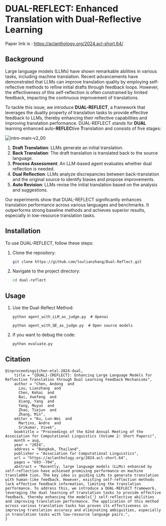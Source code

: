 # DUAL-REFLECT: Enhanced Translation with Dual-Reflective Learning
 
 Paper link is :  https://aclanthology.org/2024.acl-short.64/

## Background

Large language models (LLMs) have shown remarkable abilities in various tasks, including machine translation. Recent advancements have demonstrated that LLMs can improve translation quality by employing self-reflective methods to refine initial drafts through feedback loops. However, the effectiveness of this self-reflection is often constrained by limited feedback, impacting the continuous improvement of translations.

To tackle this issue, we introduce **DUAL-REFLECT**, a framework that leverages the duality property of translation tasks to provide effective feedback to LLMs, thereby enhancing their reflective capabilities and improving translation performance. DUAL-REFLECT stands for **DUAL** learning enhanced auto-**REFLEC**tive **T**ranslation and consists of five stages:

![intro-main-v2_00](https://github.com/user-attachments/assets/ff9d89d6-b000-4306-a7bc-fd2c3f794bda)

1. **Draft Translation**: LLMs generate an initial translation.
2. **Back Translation**: The draft translation is translated back to the source language.
3. **Process Assessment**: An LLM-based agent evaluates whether dual reflection is needed.
4. **Dual Reflection**: LLMs analyze discrepancies between back-translation and the original source to identify biases and propose improvements.
5. **Auto Revision**: LLMs revise the initial translation based on the analysis and suggestions.

Our experiments show that DUAL-REFLECT significantly enhances translation performance across various languages and benchmarks. It outperforms strong baseline methods and achieves superior results, especially in low-resource translation tasks.

## Installation

To use DUAL-REFLECT, follow these steps:

1. Clone the repository:
   ```bash
   git clone https://github.com/loulianzhang/Dual-Reflect.git
   ```

2. Navigate to the project directory:
   ```bash
   cd dual-reflect
   ```

## Usage

1. Use the Dual-Reflect Method:
   ```evaluate.pybash
   python agent_with_LLM_as_judge.py  # Openai
 
   python agent_with_QE_as_judge.py  # Open source models
   ``` 

2. If you want to debug the code:
   ```evaluate.py
   python evaluate.py
   ```

## Citation

```
@inproceedings{chen-etal-2024-dual,
    title = "{DUAL}-{REFLECT}: Enhancing Large Language Models for Reflective Translation through Dual Learning Feedback Mechanisms",
    author = "Chen, Andong  and
      Lou, Lianzhang  and
      Chen, Kehai  and
      Bai, Xuefeng  and
      Xiang, Yang  and
      Yang, Muyun  and
      Zhao, Tiejun  and
      Zhang, Min",
    editor = "Ku, Lun-Wei  and
      Martins, Andre  and
      Srikumar, Vivek",
    booktitle = "Proceedings of the 62nd Annual Meeting of the Association for Computational Linguistics (Volume 2: Short Papers)",
    month = aug,
    year = "2024",
    address = "Bangkok, Thailand",
    publisher = "Association for Computational Linguistics",
    url = "https://aclanthology.org/2024.acl-short.64",
    pages = "693--704",
    abstract = "Recently, large language models (LLMs) enhanced by self-reflection have achieved promising performance on machine transla004 tion. The key idea is guiding LLMs to generate translation with human-like feedback. However, existing self-reflection methods lack effective feedback information, limiting the translation performance. To address this, we introduce a DUAL-REFLECT framework, leveraging the dual learning of translation tasks to provide effective feedback, thereby enhancing the models{'} self-reflective abilities and improving translation performance. The application of this method across various translation tasks has proven its effectiveness in improving translation accuracy and eliminating ambiguities, especially in translation tasks with low-resource language pairs.",
}
```
